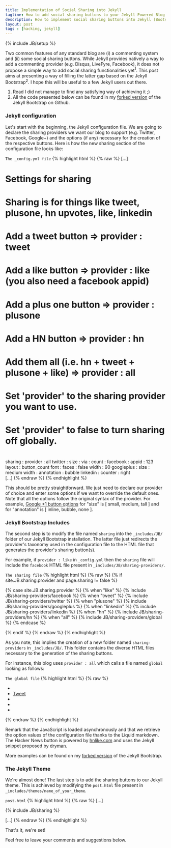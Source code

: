 ```yaml
---
title: Implementation of Social Sharing into Jekyll
tagline: How to add social sharing buttons to your Jekyll Powered Blog
description: How to implement social sharing buttons into Jekyll (Bootstrap), the simple, blog aware, static site generator.
layout: post
tags : [hacking, jekyll]
---
```

{% include JB/setup %}

Two common features of any standard blog are (i) a commenting system and (ii) some social sharing buttons. While Jekyll provides natively a way to add a commenting provider (e.g. Disqus, LiveFyre, Facebook), it does not propose a simple way to add social sharing functionalities yet<sup>1</sup>. This post aims at presenting a way of filling the latter gap based on the Jekyll Bootstrap<sup>2</sup>. I hope this will be useful to a few Jekyll users out there.

1. Read I did not manage to find any satisfying way of achieving it ;)
2. All the code presented below can be found in my [forked version](https://github.com/xpressyoo/jekyll-bootstrap) of the Jekyll Bootstrap on Github.

### Jekyll configuration

Let's start with the beginning, the Jekyll configuration file. We are going to declare the sharing providers we want our blog to support (e.g. Twitter, Facebook, Google+) and the options (if any) necessary for the creation of the respective buttons. Here is how the new sharing section of the configuration file looks like:

<code>The _config.yml file</code>
{% highlight html %}
{% raw %}
[...]
# Settings for sharing 
  # Sharing is for things like tweet, plusone, hn upvotes, like, linkedin
  # Add a tweet button 		=> provider : tweet
  # Add a like button 		=> provider : like (you also need a facebook appid)
  # Add a plus one button 	=> provider : plusone
  # Add a HN button 		=> provider : hn
  # Add them all (i.e. hn + tweet + plusone + like) => provider : all
  # Set 'provider' to the sharing provider you want to use.
  # Set 'provider' to false to turn sharing off globally.
  #
  sharing :
    provider : all
    twitter :
      size :
      via :
      count :
    facebook :
      appid : 123
      layout : button_count
      font :
      faces : false
      width : 90
    googleplus :
      size : medium
      width :
      annotation : bubble
    linkedin :
      counter : right      
[...]
{% endraw %}
{% endhighlight %}

This should be pretty straightforward. We just need to declare our provider of choice and enter some options if we want to override the default ones. Note that all the options follow the original syntax of the provider. For example, [Google +1 button options](https://developers.google.com/+/plugins/+1button/) for "size" is \[ small, medium, tall ] and for "annotation" is \[ inline, bubble, none ].


### Jekyll Bootstrap Includes

The second step is to modify the file named <code>sharing</code> into the <code>_includes/JB/</code> folder of our Jekyll Bootstrap installation. The latter file just redirects the provider's taxonomy used in the configuration file to the HTML file that generates the provider's sharing button(s).

For example, if <code>provider : like</code> in <code>_config.yml</code> then the <code>sharing</code> file will include the <code>facebook</code> HTML file present in <code>_includes/JB/sharing-providers/</code>.

<code>The sharing file</code>
{% highlight html %}
{% raw %}
{% if site.JB.sharing.provider and page.sharing != false %}

  {% case site.JB.sharing.provider %}
	{% when "like" %}
  		{% include JB/sharing-providers/facebook %}
	{% when "tweet" %}
  		{% include JB/sharing-providers/twitter %}
	{% when "plusone" %}
  		{% include JB/sharing-providers/googleplus %}
	{% when "linkedin" %}
  		{% include JB/sharing-providers/linkedin %}
	{% when "hn" %}
  		{% include JB/sharing-providers/hn %}
	{% when "all" %}
  		{% include JB/sharing-providers/global %}
  {% endcase %}

{% endif %}
{% endraw %}
{% endhighlight %}

As you note, this implies the creation of a new folder named <code>sharing-providers</code> in <code>_includes/JB/</code>. This folder contains the diverse HTML files necessary to the generation of the sharing buttons.

For instance, this blog uses <code>provider : all</code> which calls a file named <code>global</code> looking as follows:

<code>The global file</code>
{% highlight html %}
{% raw %}
<div id="fb-root"></div>

<ul class="post-share ulno mob">

<!-- Hacker News -->
<li class="hn"><span id="hnews"></span>

<!-- Twitter -->
<li class="tw"><a href="https://twitter.com/share" class="twitter-share-button" data-text="{{ page.title }}" data-via="{{ site.JB.sharing.twitter.via }}" data-related="{{ site.author.twitter }}" data-count="{{ site.JB.sharing.twitter.count }}" data-size="{{ site.JB.sharing.twitter.size }}">Tweet</a>

<!-- Google+ -->
<li class="gp"><div class="g-plusone" data-size="{{ site.JB.sharing.googleplus.size }}" data-annotation="{{ site.JB.sharing.googleplus.annotation }}" data-width="{{ site.JB.sharing.googleplus.width }}"></div>

<!-- Facebook -->
<li class="fb"><div class="fb-like" data-send="false" data-layout="{{ site.JB.sharing.facebook.layout }}" data-width="{{ site.JB.sharing.facebook.width }}" data-show-faces="{{ site.JB.sharing.facebook.faces }}" data-font="{{ site.JB.sharing.facebook.font }}"></div>

<!-- Reddit -->
<li><script type="text/javascript" src="http://www.reddit.com/buttonlite.js?i=4"></script>
</ul>

<script>
  
(function(doc, script) {
 	
    // Async Social Buttons
    var js, 
        fjs = doc.getElementsByTagName(script)[0],
        add = function(url, id) {
            if (doc.getElementById(id)) {return;}
            js = doc.createElement(script);
            js.src = url;
            id && (js.id = id);
            fjs.parentNode.insertBefore(js, fjs);
        };

    // Twitter SDK
    add('//platform.twitter.com/widgets.js', 'twitter-wjs');
    
    // Google+ button
    add('https://apis.google.com/js/plusone.js');
    
    // Facebook SDK
    add('//connect.facebook.net/en_GB/all.js#xfbml=1&appId={{ site.JB.sharing.facebook.appid }}', 'facebook-jssdk');
    
    // Hacker News Button 	
      var hn_like = document.createElement('iframe');
      hn_like.frameborder="no";
      hn_like.scrolling="no";
      hn_like.height="28px";
      hn_like.width="110px";
      hn_like.src = "http://hnlike.com/upvote.php?link="
                    + encodeURIComponent(document.location)
                    + "&title="
                    + encodeURIComponent("{{ page.title }}");
      hn_like.innerHTML="iframes not supported by your browser";
      
      var where = document.getElementById("hnews");
      where.parentNode.insertBefore(
        hn_like,
        where
      );
}(document, 'script'));

</script>
{% endraw %}
{% endhighlight %}

Remark that the JavaScript is loaded asynchronously and that we retrieve the option values of the configuration file thanks to the Liquid markdown. The Hacker News button is powered by [hnlike.com](http://hnlike.com/) and uses the Jekyll snippet proposed by [dryman](http://www.idryman.org/blog/2012/04/05/jekyll-octopress-hacker-news-plugin/).

More examples can be found on my [forked version](https://github.com/xpressyoo/jekyll-bootstrap/tree/master/_includes/JB/sharing-providers) of the Jekyll Bootstrap.

### The Jekyll Theme

We're almost done! The last step is to add the sharing buttons to our Jekyll theme. This is achieved by modifying the <code>post.html</code> file present in <code>_includes/themes/name_of_your_theme</code>.

<code>post.html</code>
{% highlight html %}
{% raw %}
[...]

<!-- Paste the 3 next lines where you want the sharing button(s) to appear -->
<div class="post-sharing">
  {% include JB/sharing %}
</div>

[...]
{% endraw %}
{% endhighlight %}

That's it, we're set!

Feel free to leave your comments and suggestions below.
